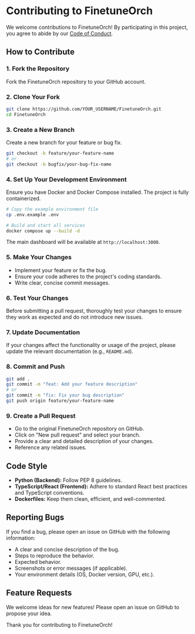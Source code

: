 # Contributing to FinetuneOrch

We welcome contributions to FinetuneOrch! By participating in this project, you agree to abide by our [Code of Conduct](CODE_OF_CONDUCT.md).

## How to Contribute

### 1. Fork the Repository

Fork the FinetuneOrch repository to your GitHub account.

### 2. Clone Your Fork

```bash
git clone https://github.com/YOUR_USERNAME/FinetuneOrch.git
cd FinetuneOrch
```

### 3. Create a New Branch

Create a new branch for your feature or bug fix.

```bash
git checkout -b feature/your-feature-name
# or
git checkout -b bugfix/your-bug-fix-name
```

### 4. Set Up Your Development Environment

Ensure you have Docker and Docker Compose installed. The project is fully containerized.

```bash
# Copy the example environment file
cp .env.example .env

# Build and start all services
docker compose up --build -d
```

The main dashboard will be available at `http://localhost:3000`.

### 5. Make Your Changes

-   Implement your feature or fix the bug.
-   Ensure your code adheres to the project's coding standards.
-   Write clear, concise commit messages.

### 6. Test Your Changes

Before submitting a pull request, thoroughly test your changes to ensure they work as expected and do not introduce new issues.

### 7. Update Documentation

If your changes affect the functionality or usage of the project, please update the relevant documentation (e.g., `README.md`).

### 8. Commit and Push

```bash
git add .
git commit -m "feat: Add your feature description"
# or
git commit -m "fix: Fix your bug description"
git push origin feature/your-feature-name
```

### 9. Create a Pull Request

-   Go to the original FinetuneOrch repository on GitHub.
-   Click on "New pull request" and select your branch.
-   Provide a clear and detailed description of your changes.
-   Reference any related issues.

## Code Style

-   **Python (Backend):** Follow PEP 8 guidelines.
-   **TypeScript/React (Frontend):** Adhere to standard React best practices and TypeScript conventions.
-   **Dockerfiles:** Keep them clean, efficient, and well-commented.

## Reporting Bugs

If you find a bug, please open an issue on GitHub with the following information:

-   A clear and concise description of the bug.
-   Steps to reproduce the behavior.
-   Expected behavior.
-   Screenshots or error messages (if applicable).
-   Your environment details (OS, Docker version, GPU, etc.).

## Feature Requests

We welcome ideas for new features! Please open an issue on GitHub to propose your idea.

Thank you for contributing to FinetuneOrch!